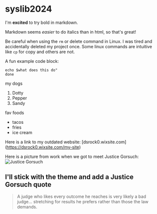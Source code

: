 # syslib2024

I'm **excited** to try bold in markdown. 

Markdown seems *easier* to do italics than in html, so that's great! 

Be careful when using the `rm` or delete command in Linux. I was tired and accidentally deleted my project once. Some linux commands are intuitive like `cp` for copy and others are not. 

A fun example code block:

```
echo $what does this do"
done
```

my dogs
1. Dotty
2. Pepper
3. Sandy

fav foods
- tacos
- fries
- ice cream

Here is a link to my outdated website: [dsrock0.wixsite.com] (https://dsrock0.wixsite.com/my-site)

Here is a picture from work when we got to meet Justice Gorsuch: ![Justice Gorsuch](https://static.wixstatic.com/media/feffe2_8d4ac623fe714f189110eb33f5f2384c~mv2_d_3456_5184_s_4_2.jpg/v1/fill/w_461,h_692,al_c,q_80,usm_0.66_1.00_0.01,enc_auto/feffe2_8d4ac623fe714f189110eb33f5f2384c~mv2_d_3456_5184_s_4_2.jpg)

## I'll stick with the theme and add a Justice Gorsuch quote

>A judge who likes every outcome he reaches is very likely a bad judge...
>stretching for results he prefers rather than those the law demands. 
